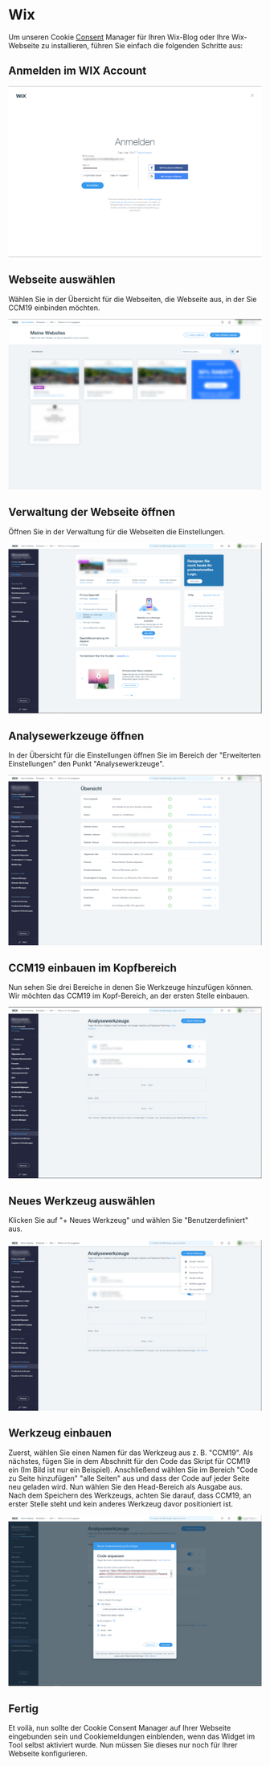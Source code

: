 # Wix

Um unseren Cookie [Consent](https://www.ccm19.de/integration/glossar/10-Consent.html#10) Manager für Ihren Wix-Blog oder Ihre Wix-Webseite zu installieren, führen Sie einfach die folgenden Schritte aus:

## Anmelden im WIX Account



[![Schritt 1](../assets/10-1-wix.png)](https://www.ccm19.de/images/10-1-wix.png)

## Webseite auswählen

Wählen Sie in der Übersicht für die Webseiten, die Webseite aus, in der Sie CCM19 einbinden möchten.

[![Schritt 2](../assets/10-2-wix.png)](https://www.ccm19.de/images/10-2-wix.png)



## Verwaltung der Webseite öffnen

Öffnen Sie in der Verwaltung für die Webseiten die Einstellungen.

[![Schritt 3](../assets/10-3-wix.png)](https://www.ccm19.de/images/10-3-wix.png)



## Analysewerkzeuge öffnen

In der Übersicht für die Einstellungen öffnen Sie im Bereich der "Erweiterten Einstellungen" den Punkt "Analysewerkzeuge".

[![Schritt 4](../assets/10-4-wix.png)](https://www.ccm19.de/images/10-4-wix.png)



## CCM19 einbauen im Kopfbereich

Nun sehen Sie drei Bereiche in denen Sie Werkzeuge hinzufügen können. Wir möchten das CCM19 im Kopf-Bereich, an der ersten Stelle einbauen.

[![Schritt 5](../assets/10-5-wix.png)](https://www.ccm19.de/images/10-5-wix.png)



## Neues Werkzeug auswählen

Klicken Sie auf "+ Neues Werkzeug" und wählen Sie "Benutzerdefiniert" aus.

[![Schritt 6](../assets/10-6-wix.png)](https://www.ccm19.de/images/10-6-wix.png)



## Werkzeug einbauen

Zuerst, wählen Sie einen Namen für das Werkzeug aus z. B. "CCM19". Als nächstes, fügen Sie in dem Abschnitt für den Code das Skript für CCM19 ein (Im Bild ist nur ein Beispiel). Anschließend wählen Sie im Bereich "Code zu Seite hinzufügen" "alle Seiten" aus und dass der Code auf jeder Seite neu geladen wird. Nun wählen Sie den Head-Bereich als Ausgabe aus. Nach dem Speichern des Werkzeugs, achten Sie darauf, dass CCM19, an erster Stelle steht und kein anderes Werkzeug davor positioniert ist.

[![Schritt 7](../assets/10-7-wix.png)](https://www.ccm19.de/images/10-7-wix.png)

## Fertig

Et voilà, nun sollte der Cookie Consent Manager auf Ihrer Webseite eingebunden sein und Cookiemeldungen einblenden, wenn das Widget im Tool selbst aktiviert wurde. Nun müssen Sie dieses nur noch für Ihrer Webseite konfigurieren.